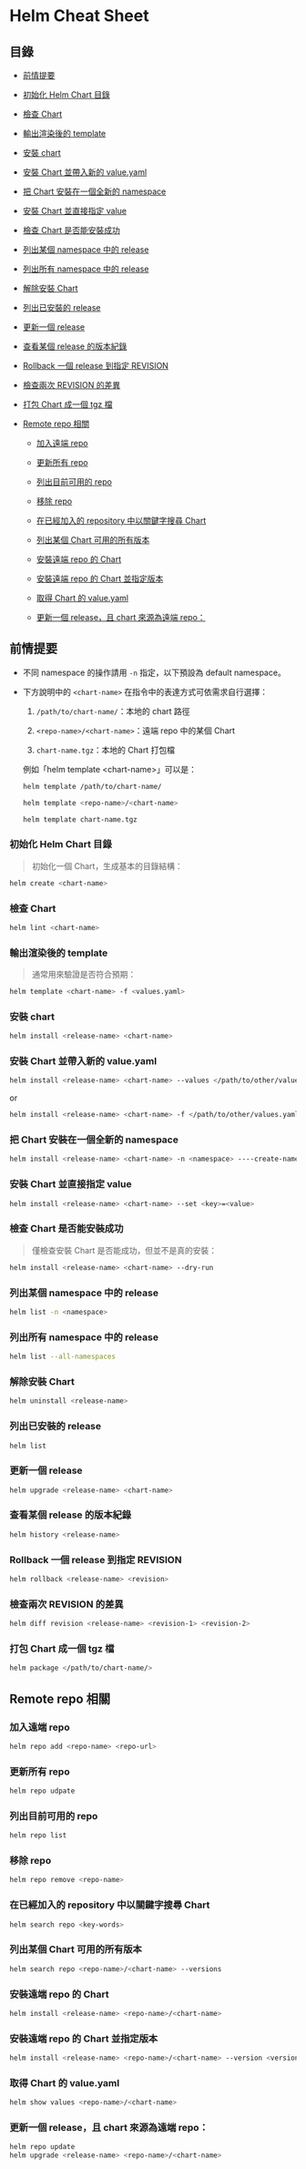 # Helm Cheat Sheet

## 目錄

* [前情提要](#前情提要)

* [初始化 Helm Chart 目錄](#初始化-helm-chart-目錄)

* [檢查 Chart](#檢查-chart)

* [輸出渲染後的 template](#輸出渲染後的-template)

* [安裝 chart](#安裝-chart)

* [安裝 Chart 並帶入新的 value.yaml](#安裝-chart-並帶入新的-valueyaml)

* [把 Chart 安裝在一個全新的 namespace](#把-chart-安裝在一個全新的-namespace)

* [安裝 Chart 並直接指定 value](#安裝-chart-並直接指定-value)

* [檢查 Chart 是否能安裝成功](#檢查-chart-是否能安裝成功)

* [列出某個 namespace 中的 release](#列出某個-namespace-中的-release)

* [列出所有 namespace 中的 release](#列出所有-namespace-中的-release)

* [解除安裝 Chart](#解除安裝-chart)

* [列出已安裝的 release](#列出已安裝的-release)

* [更新一個 release](#更新一個-release)

* [查看某個 release 的版本紀錄](#查看某個-release-的版本紀錄)

* [Rollback 一個 release 到指定 REVISION](#rollback-一個-release-到指定-revision)

* [檢查兩次 REVISION 的差異](#檢查兩次-revision-的差異)

* [打包 Chart 成一個 tgz 檔](#打包-chart-成一個-tgz-檔)

* [Remote repo 相關](#remote-repo-相關)

  * [加入遠端 repo](#加入遠端-repo)
  
  * [更新所有 repo](#更新所有-repo)

  * [列出目前可用的 repo](#列出目前可用的-repo)

  * [移除 repo](#移除-repo)

  * [在已經加入的 repository 中以關鍵字搜尋 Chart](#在已經加入的-repository-中以關鍵字搜尋-chart)

  * [列出某個 Chart 可用的所有版本](#列出某個-chart-可用的所有版本)

  * [安裝遠端 repo 的 Chart](#安裝遠端-repo-的-chart)

  * [安裝遠端 repo 的 Chart 並指定版本](#安裝遠端-repo-的-chart-並指定版本)

  * [取得 Chart 的 value.yaml](#取得-chart-的-valueyaml)

  * [更新一個 release，且 chart 來源為遠端 repo：](#更新一個-release且-chart-來源為遠端-repo)





## 前情提要

* 不同 namespace 的操作請用 `-n` 指定，以下預設為 default namespace。

* 下方說明中的 `<chart-name>` 在指令中的表達方式可依需求自行選擇：

    1. `/path/to/chart-name/`：本地的 chart 路徑

    2. `<repo-name>/<chart-name>`：遠端 repo 中的某個 Chart

    3. `chart-name.tgz`：本地的 Chart 打包檔

   例如「helm template \<chart-name>」可以是：

    ```bash
    helm template /path/to/chart-name/
    ```
    ```bash
    helm template <repo-name>/<chart-name>
    ```
    ```bash
    helm template chart-name.tgz
    ```

### 初始化 Helm Chart 目錄

> 初始化一個 Chart，生成基本的目錄結構：

```bash
helm create <chart-name>
```

### 檢查 Chart

```bash
helm lint <chart-name>
```

### 輸出渲染後的 template

> 通常用來驗證是否符合預期：

```bash
helm template <chart-name> -f <values.yaml>
```

### 安裝 chart

```bash
helm install <release-name> <chart-name>
```

### 安裝 Chart 並帶入新的 value.yaml 

```bash
helm install <release-name> <chart-name> --values </path/to/other/values.yaml>
```

or

```bash
helm install <release-name> <chart-name> -f </path/to/other/values.yaml>
```

### 把 Chart 安裝在一個全新的 namespace
```bash
helm install <release-name> <chart-name> -n <namespace> ----create-namespace
```

### 安裝 Chart 並直接指定 value

```bash
helm install <release-name> <chart-name> --set <key>=<value>
```

### 檢查 Chart 是否能安裝成功

> 僅檢查安裝 Chart 是否能成功，但並不是真的安裝：

```bash
helm install <release-name> <chart-name> --dry-run
```

### 列出某個 namespace 中的 release
```bash
helm list -n <namespace>
```

### 列出所有 namespace 中的 release
```bash
helm list --all-namespaces
```

### 解除安裝 Chart
```bash
helm uninstall <release-name>
```

### 列出已安裝的 release
```bash
helm list
```

### 更新一個 release
```bash
helm upgrade <release-name> <chart-name>
```

### 查看某個 release 的版本紀錄

```bash
helm history <release-name>
```

### Rollback 一個 release 到指定 REVISION

```bash
helm rollback <release-name> <revision>
```

### 檢查兩次 REVISION 的差異

```bash
helm diff revision <release-name> <revision-1> <revision-2>
```

### 打包 Chart 成一個 tgz 檔

```bash
helm package </path/to/chart-name/>
```

## Remote repo 相關

### 加入遠端 repo

```bash
helm repo add <repo-name> <repo-url>
```

### 更新所有 repo

```bash
helm repo udpate
```

### 列出目前可用的 repo

```bash
helm repo list
```

### 移除 repo

```bash
helm repo remove <repo-name>
```

### 在已經加入的 repository 中以關鍵字搜尋 Chart

```bash
helm search repo <key-words>
```

### 列出某個 Chart 可用的所有版本

```bash
helm search repo <repo-name>/<chart-name> --versions
```

### 安裝遠端 repo 的 Chart

```bash
helm install <release-name> <repo-name>/<chart-name>
```
### 安裝遠端 repo 的 Chart 並指定版本

```bash
helm install <release-name> <repo-name>/<chart-name> --version <version-number>
```

### 取得 Chart 的 value.yaml

```bash
helm show values <repo-name>/<chart-name>
```


### 更新一個 release，且 chart 來源為遠端 repo：
```bash
helm repo update
helm upgrade <release-name> <repo-name>/<chart-name>
```



